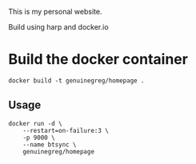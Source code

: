 This is my personal website.

Build using harp and docker.io

# Build the docker container

    docker build -t genuinegreg/homepage .


## Usage

    docker run -d \
        --restart=on-failure:3 \
        -p 9000 \
        --name btsync \
        genuinegreg/homepage